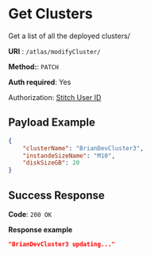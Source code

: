 # Get Clusters

Get a list of all the deployed clusters/

**URI** : `/atlas/modifyCluster/`

**Method:**: `PATCH`

**Auth required**: Yes

Authorization: [Stitch User ID](http://stitch-sdks.s3-website-us-east-1.amazonaws.com/stitch-sdks/js/4/interfaces/stitchuser.html#id)

## Payload Example

```json
{
    "clusterName": "BrianDevCluster3",
    "instandeSizeName": "M10",
    "diskSizeGB": 20
}
```

## Success Response

**Code**: `200 OK`

**Response example**

```json
"BrianDevCluster3 updating..."
```